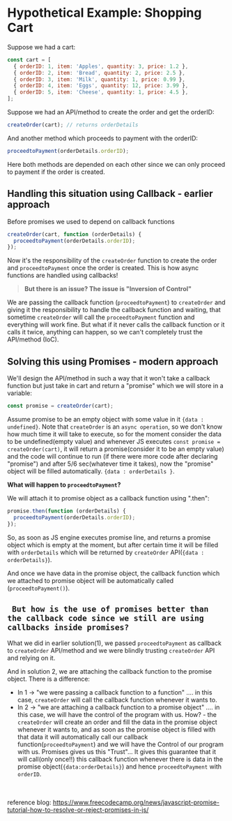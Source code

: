 # Hypothetical Example: Shopping Cart

Suppose we had a cart:

```javascript
const cart = [
  { orderID: 1, item: 'Apples', quantity: 3, price: 1.2 },
  { orderID: 2, item: 'Bread', quantity: 2, price: 2.5 },
  { orderID: 3, item: 'Milk', quantity: 1, price: 0.99 },
  { orderID: 4, item: 'Eggs', quantity: 12, price: 3.99 },
  { orderID: 5, item: 'Cheese', quantity: 1, price: 4.5 },
];
```

Suppose we had an API/method to create the order and get the orderID:

```javascript
createOrder(cart); // returns orderDetails
```

And another method which proceeds to payment with the orderID:

```javascript
proceedtoPayment(orderDetails.orderID);
```

Here both methods are depended on each other since we can only proceed to payment if the order is created.

## Handling this situation using Callback - earlier approach
Before promises we used to depend on callback functions

```javascript
createOrder(cart, function (orderDetails) {
  proceedtoPayment(orderDetails.orderID);
});
```

Now it's the responsibility of the `createOrder` function to create the order and `proceedtoPayment` once the order is created. This is how async functions are handled using callbacks!

> **But there is an issue? The issue is "Inversion of Control"**

We are passing the callback function (`proceedtoPayment`) to `createOrder` and giving it the responsibility to handle the callback function and waiting, that sometime `createOrder` will call the `proceedtoPayment` function and everything will work fine. But what if it never calls the callback function or it calls it twice, anything can happen, so we can't completely trust the API/method (IoC).

## Solving this using Promises - modern approach

We'll design the API/method in such a way that it won't take a callback function but just take in cart and return a "promise" which we will store in a variable:

```javascript
const promise = createOrder(cart);
```

Assume promise to be an empty object with some value in it `{data : undefined}`. Note that `createOrder` is an `async operation`, so we don't know how much time it will take to execute, so for the moment consider the data to be undefined(empty value) and whenever JS executes `const promise = createOrder(cart)`, it will return a promise(consider it to be an empty value) and the code will continue to run (if there were more code after declaring "promise") and after 5/6 sec(whatever time it takes), now the "promise" object will be filled automatically. `{data : orderDetails }`.

**What will happen to `proceedtoPayment`?**

We will attach it to promise object as a callback function using ".then":

```javascript
promise.then(function (orderDetails) {
  proceedtoPayment(orderDetails.orderID);
});
```

So, as soon as JS engine executes promise line, and returns a promise object which is empty at the moment, but after certain time it will be filled with `orderDetails` which will be returned by `createOrder` API(`{data : orderDetails}`).

And once we have data in the promise object, the callback function which we attached to promise object will be automatically called (`proceedtoPayment()`).

## ` But how is the use of promises better than the callback code since we still are using callbacks inside promises?`

What we did in earlier solution(1), we passed `proceedtoPayment` as callback to `createOrder` API/method and we were blindly trusting `createOrder` API and relying on it.

And in solution 2, we are attaching the callback function to the promise object. There is a difference:

- In 1 -> "we were passing a callback function to a function" .... in this case, `createOrder` will call the callback function whenever it wants to.
- In 2 -> "we are attaching a callback function to a promise object" .... in this case, we will have the control of the program with us. How? - the `createOrder` will create an order and fill the data in the promise object whenever it wants to, and as soon as the promise object is filled with that data it will automatically call our callback function(`proceedtoPayment`) and we will have the Control of our program with us. Promises gives us this "Trust"... It gives this guarantee that it will call(only once!!) this callback function whenever there is data in the promise object(`{data:orderDetails}`) and hence `proceedtoPayment` with `orderID`.

<br><br>
reference blog: https://www.freecodecamp.org/news/javascript-promise-tutorial-how-to-resolve-or-reject-promises-in-js/
